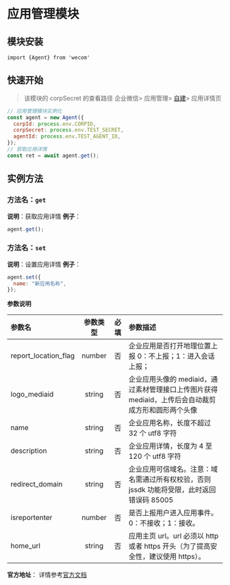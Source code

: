 # 应用管理模块

## 模块安装

```
import {Agent} from 'wecom'
```

## 快速开始

> 该模块的 corpSecret 的查看路径 企业微信> 应用管理> [自建](https://work.weixin.qq.com/wework_admin/frame#apps)> 应用详情页

```javascript
// 应用管理模块实例化
const agent = new Agent({
  corpId: process.env.CORPID,
  corpSecret: process.env.TEST_SECRET,
  agentId: process.env.TEST_AGENT_ID,
});
// 获取应用详情
const ret = await agent.get();
```

## 实例方法

### **方法名**：`get`

**说明**：获取应用详情
**例子**：

```javascript
agent.get();
```

### **方法名**：`set`

**说明**：设置应用详情
**例子**：

```javascript
agent.set({
  name: "新应用名称",
});
```

**参数说明**

| 参数名               | 参数类型 | 必填 | 参数描述                                                                                           |
| :------------------- | :------: | :--: | :------------------------------------------------------------------------------------------------- |
| report_location_flag |  number  |  否  | 企业应用是否打开地理位置上报 0：不上报；1：进入会话上报；                                          |
| logo_mediaid         |  string  |  否  | 企业应用头像的 mediaid，通过素材管理接口上传图片获得 mediaid，上传后会自动裁剪成方形和圆形两个头像 |
| name                 |  string  |  否  | 企业应用名称，长度不超过 32 个 utf8 字符                                                           |
| description          |  string  |  否  | 企业应用详情，长度为 4 至 120 个 utf8 字符                                                         |
| redirect_domain      |  string  |  否  | 企业应用可信域名。注意：域名需通过所有权校验，否则 jssdk 功能将受限，此时返回错误码 85005          |
| isreportenter        |  number  |  否  | 是否上报用户进入应用事件。0：不接收；1：接收。                                                     |
| home_url             |  string  |  否  | 应用主页 url。url 必须以 http 或者 https 开头（为了提高安全性，建议使用 https）。                  |

**官方地址**：
详情参考[官方文档](https://work.weixin.qq.com/api/doc/90000/90135/90227)
